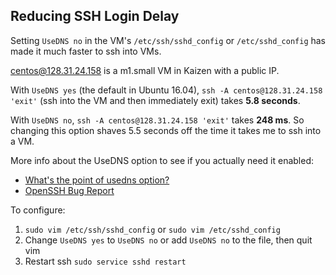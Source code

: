 ## Reducing SSH Login Delay
Setting `UseDNS no` in the VM's `/etc/ssh/sshd_config` or `/etc/sshd_config` has made it much faster to ssh into VMs.

centos@128.31.24.158 is a m1.small VM in Kaizen with a public IP.

With `UseDNS yes` (the default in Ubuntu 16.04), `ssh -A centos@128.31.24.158 'exit'` 
(ssh into the VM and then immediately exit) takes **5.8 seconds**.

With `UseDNS no`, `ssh -A centos@128.31.24.158 'exit'` takes **248 ms**. 
So changing this option shaves 5.5 seconds off the time it takes me to ssh into a VM.

More info about the UseDNS option to see if you actually need it enabled:
 -  [What's the point of usedns option?](http://unix.stackexchange.com/questions/56941/what-is-the-point-of-sshd-usedns-option)
 -  [OpenSSH Bug Report](https://bugs.launchpad.net/ubuntu/+source/openssh/+bug/424371)

To configure:
 1. `sudo vim /etc/ssh/sshd_config` or `sudo vim /etc/sshd_config`
 1. Change `UseDNS yes` to `UseDNS no` or add `UseDNS no` to the file, then quit vim
 1. Restart ssh `sudo service sshd restart`
